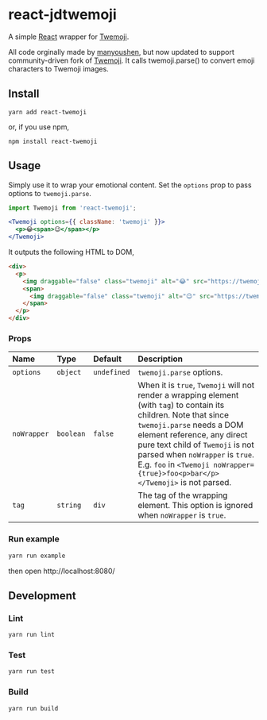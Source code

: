 # react-jdtwemoji
A simple [React](https://facebook.github.io/react/) wrapper for [Twemoji](https://github.com/jdecked/twemoji). 

All code orginally made by [manyoushen](https://www.npmjs.com/package/react-twemoji), but now updated to support community-driven fork of [Twemoji](https://github.com/jdecked/twemoji). 
It calls twemoji.parse() to convert emoji characters to Twemoji images.

## Install

```shell
yarn add react-twemoji
```

or, if you use npm,

```shell
npm install react-twemoji
```

## Usage

Simply use it to wrap your emotional content. Set the `options` prop to pass options to `twemoji.parse`.

```jsx
import Twemoji from 'react-twemoji';

<Twemoji options={{ className: 'twemoji' }}>
  <p>😂<span>😉</span></p>
</Twemoji>
```

It outputs the following HTML to DOM,

```html
<div>
  <p>
    <img draggable="false" class="twemoji" alt="😂" src="https://twemoji.maxcdn.com/2/72x72/1f602.png">
    <span>
      <img draggable="false" class="twemoji" alt="😉" src="https://twemoji.maxcdn.com/2/72x72/1f609.png">
    </span>
  </p>
</div>
```

### Props

| Name             | Type          | Default     | Description|
|:----             |:----          |:----        |:----|
| `options`        | `object`      | `undefined` | `twemoji.parse` options. |
| `noWrapper`      | `boolean`     | `false`     | When it is `true`, `Twemoji` will not render a wrapping element (with `tag`) to contain its children. Note that since `twemoji.parse` needs a DOM element reference, any direct pure text child of `Twemoji` is not parsed when `noWrapper` is `true`. E.g. `foo` in `<Twemoji noWrapper={true}>foo<p>bar</p></Twemoji>` is not parsed. |
| `tag`            | `string`      | `div`       | The tag of the wrapping element. This option is ignored when `noWrapper` is `true`. |

### Run example

```sh
yarn run example
```
then open http://localhost:8080/

## Development
### Lint

```sh
yarn run lint
```

### Test

```sh
yarn run test
```

### Build

```sh
yarn run build
```
